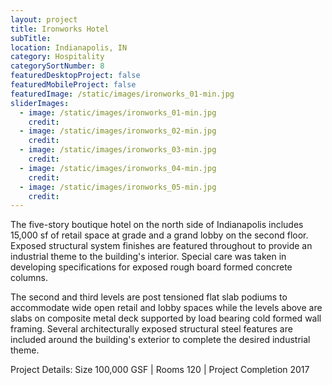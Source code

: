```yaml
---
layout: project
title: Ironworks Hotel
subTitle:
location: Indianapolis, IN
category: Hospitality
categorySortNumber: 8
featuredDesktopProject: false
featuredMobileProject: false
featuredImage: /static/images/ironworks_01-min.jpg
sliderImages:
  - image: /static/images/ironworks_01-min.jpg
    credit:
  - image: /static/images/ironworks_02-min.jpg
    credit:
  - image: /static/images/ironworks_03-min.jpg
    credit:
  - image: /static/images/ironworks_04-min.jpg
    credit:
  - image: /static/images/ironworks_05-min.jpg
    credit:
---
```

The five-story boutique hotel on the north side of Indianapolis includes 15,000 sf of retail space at grade and a grand lobby on the second floor.  Exposed structural system finishes are featured throughout to provide an industrial theme to the building\'s interior. Special care was taken in developing specifications for exposed rough board formed concrete columns.

The second and third levels are post tensioned flat slab podiums to accommodate wide open retail and lobby spaces while the levels above are slabs on composite metal deck supported by load bearing cold formed wall framing.  Several architecturally exposed structural steel features are included around the building\'s exterior to complete the desired industrial theme.

Project Details:  Size 100,000 GSF | Rooms 120 | Project Completion 2017



























